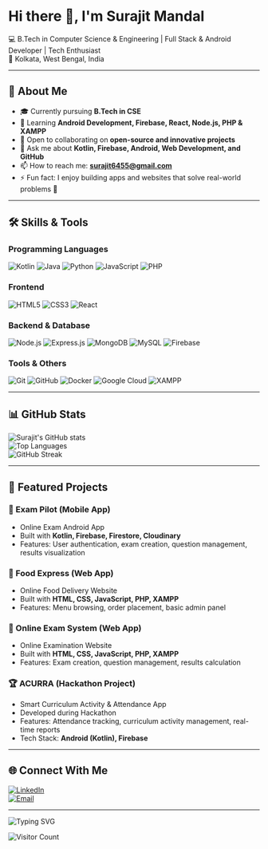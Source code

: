 # Hi there 👋, I'm Surajit Mandal  
💻 B.Tech in Computer Science & Engineering | Full Stack & Android Developer | Tech Enthusiast  
📍 Kolkata, West Bengal, India  

---

## 🚀 About Me  
- 🎓 Currently pursuing **B.Tech in CSE**  
- 🌱 Learning **Android Development, Firebase, React, Node.js, PHP & XAMPP**  
- 👯 Open to collaborating on **open-source and innovative projects**  
- 💬 Ask me about **Kotlin, Firebase, Android, Web Development, and GitHub**  
- 📫 How to reach me: **surajit6455@gmail.com**  
- ⚡ Fun fact: I enjoy building apps and websites that solve real-world problems 🚀  

---

## 🛠️ Skills & Tools  

### Programming Languages  
![Kotlin](https://img.shields.io/badge/Kotlin-%230095D5.svg?style=for-the-badge&logo=kotlin&logoColor=white)
![Java](https://img.shields.io/badge/Java-%23ED8B00.svg?style=for-the-badge&logo=java&logoColor=white)
![Python](https://img.shields.io/badge/Python-3776AB?style=for-the-badge&logo=python&logoColor=white)
![JavaScript](https://img.shields.io/badge/JavaScript-%23323330.svg?style=for-the-badge&logo=javascript&logoColor=%23F7DF1E)
![PHP](https://img.shields.io/badge/PHP-%23777BB4.svg?style=for-the-badge&logo=php&logoColor=white)

### Frontend  
![HTML5](https://img.shields.io/badge/HTML5-%23E34F26.svg?style=for-the-badge&logo=html5&logoColor=white)
![CSS3](https://img.shields.io/badge/CSS3-%231572B6.svg?style=for-the-badge&logo=css3&logoColor=white)
![React](https://img.shields.io/badge/React-%2320232a.svg?style=for-the-badge&logo=react&logoColor=%2361DAFB)

### Backend & Database  
![Node.js](https://img.shields.io/badge/Node.js-43853D?style=for-the-badge&logo=node-dot-js&logoColor=white)
![Express.js](https://img.shields.io/badge/Express.js-%23404d59.svg?style=for-the-badge&logo=express&logoColor=%2361DAFB)
![MongoDB](https://img.shields.io/badge/MongoDB-%234ea94b.svg?style=for-the-badge&logo=mongodb&logoColor=white)
![MySQL](https://img.shields.io/badge/MySQL-%2300f.svg?style=for-the-badge&logo=mysql&logoColor=white)
![Firebase](https://img.shields.io/badge/Firebase-%23039BE5.svg?style=for-the-badge&logo=firebase)

### Tools & Others  
![Git](https://img.shields.io/badge/Git-F05032.svg?style=for-the-badge&logo=git&logoColor=white)
![GitHub](https://img.shields.io/badge/GitHub-%23121011.svg?style=for-the-badge&logo=github&logoColor=white)
![Docker](https://img.shields.io/badge/Docker-2496ED.svg?style=for-the-badge&logo=docker&logoColor=white)
![Google Cloud](https://img.shields.io/badge/Google%20Cloud-%234285F4.svg?style=for-the-badge&logo=google-cloud&logoColor=white)
![XAMPP](https://img.shields.io/badge/XAMPP-FCC624?style=for-the-badge&logo=xampp&logoColor=white)

---

## 📊 GitHub Stats  

![Surajit's GitHub stats](https://github-readme-stats.vercel.app/api?username=surajitmandal&show_icons=true&theme=radical)  
![Top Languages](https://github-readme-stats.vercel.app/api/top-langs/?username=surajitmandal&layout=compact&theme=radical)  
![GitHub Streak](https://github-readme-streak-stats.herokuapp.com/?user=surajitmandal&theme=radical)  

---

## 🔗 Featured Projects  

### 🚀 Exam Pilot (Mobile App)  
- Online Exam Android App  
- Built with **Kotlin, Firebase, Firestore, Cloudinary**  
- Features: User authentication, exam creation, question management, results visualization  

### 🍔 Food Express (Web App)  
- Online Food Delivery Website  
- Built with **HTML, CSS, JavaScript, PHP, XAMPP**  
- Features: Menu browsing, order placement, basic admin panel  

### 📝 Online Exam System (Web App)  
- Online Examination Website  
- Built with **HTML, CSS, JavaScript, PHP, XAMPP**  
- Features: Exam creation, question management, results calculation  

### 🏆 ACURRA (Hackathon Project)  
- Smart Curriculum Activity & Attendance App  
- Developed during Hackathon  
- Features: Attendance tracking, curriculum activity management, real-time reports  
- Tech Stack: **Android (Kotlin), Firebase**  

---

## 🌐 Connect With Me  

[![LinkedIn](https://img.shields.io/badge/LinkedIn-blue?style=for-the-badge&logo=linkedin)](https://linkedin.com/in/surajitmandal)  
[![Email](https://img.shields.io/badge/Email-silver?style=for-the-badge&logo=gmail)](mailto:surajit6455@gmail.com)  

---

![Typing SVG](https://readme-typing-svg.herokuapp.com?lines=B.Tech+CSE+Student;Full+Stack+&+Android+Developer;Firebase+Explorer;Hackathon+Enthusiast)  

![Visitor Count](https://komarev.com/ghpvc/?username=surajitmandal&color=blue)  
